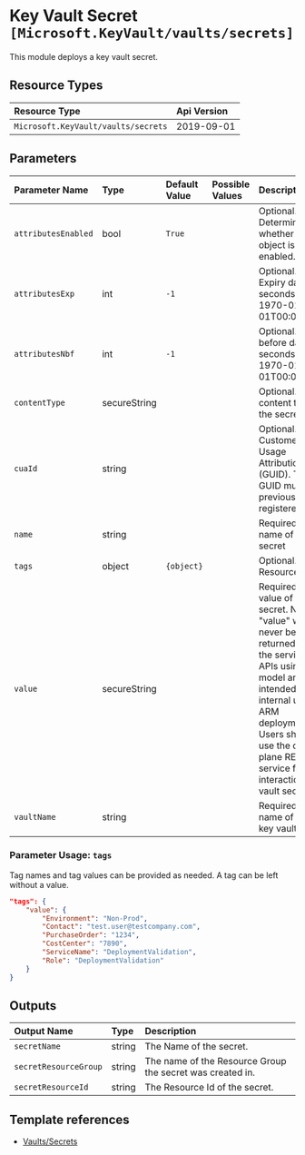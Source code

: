 # Key Vault Secret `[Microsoft.KeyVault/vaults/secrets]`

This module deploys a key vault secret.

## Resource Types

| Resource Type | Api Version |
| :-- | :-- |
| `Microsoft.KeyVault/vaults/secrets` | 2019-09-01 |

## Parameters

| Parameter Name | Type | Default Value | Possible Values | Description |
| :-- | :-- | :-- | :-- | :-- |
| `attributesEnabled` | bool | `True` |  | Optional. Determines whether the object is enabled. |
| `attributesExp` | int | `-1` |  | Optional. Expiry date in seconds since 1970-01-01T00:00:00Z. |
| `attributesNbf` | int | `-1` |  | Optional. Not before date in seconds since 1970-01-01T00:00:00Z. |
| `contentType` | secureString |  |  | Optional. The content type of the secret. |
| `cuaId` | string |  |  | Optional. Customer Usage Attribution id (GUID). This GUID must be previously registered |
| `name` | string |  |  | Required. The name of the secret |
| `tags` | object | `{object}` |  | Optional. Resource tags. |
| `value` | secureString |  |  | Required. The value of the secret. NOTE: "value" will never be returned from the service, as APIs using this model are is intended for internal use in ARM deployments. Users should use the data-plane REST service for interaction with vault secrets. |
| `vaultName` | string |  |  | Required. The name of the key vault |

### Parameter Usage: `tags`

Tag names and tag values can be provided as needed. A tag can be left without a value.

```json
"tags": {
    "value": {
        "Environment": "Non-Prod",
        "Contact": "test.user@testcompany.com",
        "PurchaseOrder": "1234",
        "CostCenter": "7890",
        "ServiceName": "DeploymentValidation",
        "Role": "DeploymentValidation"
    }
}
```

## Outputs

| Output Name | Type | Description |
| :-- | :-- | :-- |
| `secretName` | string | The Name of the secret. |
| `secretResourceGroup` | string | The name of the Resource Group the secret was created in. |
| `secretResourceId` | string | The Resource Id of the secret. |

## Template references

- [Vaults/Secrets](https://docs.microsoft.com/en-us/azure/templates/Microsoft.KeyVault/2019-09-01/vaults/secrets)
